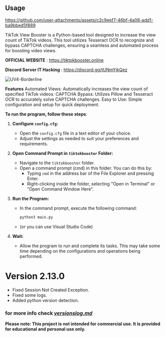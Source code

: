## Usage


https://github.com/user-attachments/assets/c2c9eef7-46bf-4a08-add1-ba9bbed5f889




TikTok View Booster is a Python-based tool designed to increase the view count of TikTok videos. This tool utilizes Tesseract OCR to recognize and bypass CAPTCHA challenges, ensuring a seamless and automated process for boosting video views.

**OFFICIAL WEBSITE** : https://tiktokbooster.online


**Discord Server IT Hacking** : 
https://discord.gg/tUNmYjkQez

![UV4-Borderline](https://github.com/user-attachments/assets/459637ed-d29f-46f1-9ce1-83e2ff1170b5)


**Features**
 Automated Views: Automatically increases the view count of specified TikTok videos.
 CAPTCHA Bypass: Utilizes Pillow and Tesseract OCR to accurately solve CAPTCHA challenges.
 Easy to Use: Simple configuration and setup for quick deployment.

**To run the program, follow these steps**:

1. **Configure `config.cfg`:**
   - Open the `config.cfg` file in a text editor of your choice.
   - Adjust the settings as needed to suit your preferences and requirements.

2. **Open Command Prompt in `tiktokbooster` Folder:**
   - Navigate to the `tiktokbooster` folder.
   - Open a command prompt (cmd) in this folder. You can do this by:
     - Typing `cmd` in the address bar of the File Explorer and pressing Enter.
     - Right-clicking inside the folder, selecting "Open in Terminal" or "Open Command Window Here".

3. **Run the Program:**
   - In the command prompt, execute the following command:
     ```sh
     python3 main.py
     ```
   - (or you can use Visual Studio Code)

4. **Wait:**
   - Allow the program to run and complete its tasks. This may take some time depending on the configurations and operations being performed.

# Version 2.13.0
   - Fixed Session Not Created Exception.
   - Fixed some logs.
   - Added python version detection.

### for more info check [*versionslog.md*](https://github.com/Sneezedip/Tiktok-Booster/blob/main/versionslog.MD)

**Please note: This project is not intended for commercial use. It is provided for educational and personal use only.**
